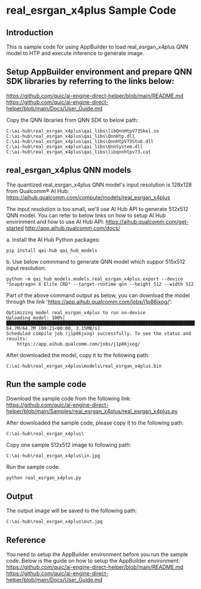 # real_esrgan_x4plus Sample Code

## Introduction
This is sample code for using AppBuilder to load real_esrgan_x4plus QNN model to HTP and execute inference to generate image. 

## Setup AppBuilder environment and prepare QNN SDK libraries by referring to the links below: 
https://github.com/quic/ai-engine-direct-helper/blob/main/README.md
https://github.com/quic/ai-engine-direct-helper/blob/main/Docs/User_Guide.md

Copy the QNN libraries from QNN SDK to below path:
```
C:\ai-hub\real_esrgan_x4plus\qai_libs\libQnnHtpV73Skel.so
C:\ai-hub\real_esrgan_x4plus\qai_libs\QnnHtp.dll
C:\ai-hub\real_esrgan_x4plus\qai_libs\QnnHtpV73Stub.dll
C:\ai-hub\real_esrgan_x4plus\qai_libs\QnnSystem.dll
C:\ai-hub\real_esrgan_x4plus\qai_libs\libqnnhtpv73.cat
```

## real_esrgan_x4plus QNN models
The quantized real_esrgan_x4plus QNN model's input resolution is 128x128 from Qualcomm® AI Hub:
https://aihub.qualcomm.com/compute/models/real_esrgan_x4plus

The input resolution is too small, we'll use AI Hub API to generate 512x512 QNN model.
You can refer to below links on how to setup AI Hub envirinment and how to use AI Hub API:
https://aihub.qualcomm.com/get-started
http://app.aihub.qualcomm.com/docs/

a. Install the AI Hub Python packages:
```
pip install qai-hub qai_hub_models
```

b. Use below commmand to generate QNN model which suppor 515x512 input resolution:
```
python -m qai_hub_models.models.real_esrgan_x4plus.export --device "Snapdragon X Elite CRD" --target-runtime qnn --height 512 --width 512
```

Part of the above command output as below, you can download the model through the link 'https://app.aihub.qualcomm.com/jobs/j1p86jxog/':
```
Optimizing model real_esrgan_x4plus to run on-device
Uploading model: 100%|█████████████████████████████████████████████████████████████████████████████████████████████████████████████████████████████████████████████████████| 64.7M/64.7M [00:21<00:00, 3.15MB/s]
Scheduled compile job (j1p86jxog) successfully. To see the status and results:
    https://app.aihub.qualcomm.com/jobs/j1p86jxog/
```
After downloaded the model, copy it to the following path:
```
C:\ai-hub\real_esrgan_x4plus\models\real_esrgan_x4plus.bin
```

## Run the sample code
Download the sample code from the following link:
https://github.com/quic/ai-engine-direct-helper/blob/main/Samples/real_esrgan_x4plus/real_esrgan_x4plus.py

After downloaded the sample code, please copy it to the following path:
```
C:\ai-hub\real_esrgan_x4plus\
```

Copy one sample 512x512 image to following path:
```
C:\ai-hub\real_esrgan_x4plus\in.jpg
```

Run the sample code:
```
python real_esrgan_x4plus.py
```

## Output
The output image will be saved to the following path:
```
C:\ai-hub\real_esrgan_x4plus\out.jpg
```

## Reference
You need to setup the AppBuilder environment before you run the sample code. Below is the guide on how to setup the AppBuilder environment:
https://github.com/quic/ai-engine-direct-helper/blob/main/README.md
https://github.com/quic/ai-engine-direct-helper/blob/main/Docs/User_Guide.md
